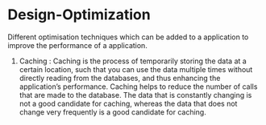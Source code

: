 # Design-Optimization
Different  optimisation techniques which can be added to a application to improve the performance of a application.

1. Caching : Caching is the process of temporarily storing the data at a certain location, such that you can use the data multiple times without directly reading from the databases, and thus enhancing the application’s performance. Caching helps to reduce the number of calls that are made to the database.
The data that is constantly changing is not a good candidate for caching, whereas the data that does not change very frequently is a good candidate for caching.

